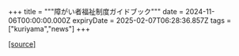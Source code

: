 +++
title = """障がい者福祉制度ガイドブック"""
date = 2024-11-06T00:00:00.000Z
expiryDate = 2025-02-07T06:28:36.857Z
tags = ["kuriyama","news"]
+++


[[source]](https://www.town.kuriyama.hokkaido.jp/soshiki/39/29310.html)
